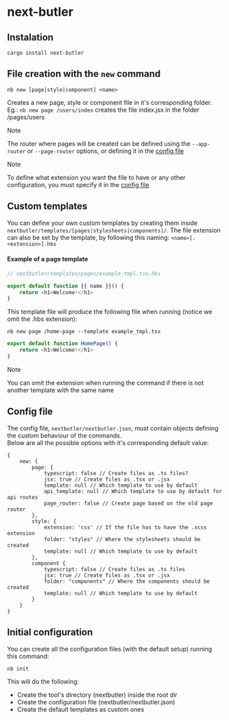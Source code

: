 # next-butler

## Instalation
```cargo install next-butler```

## File creation with the `new` command
```nb new [page|style|component] <name>```

Creates a new page, style or component file in it's corresponding folder.  
Eg.: `nb new page /users/index` creates the file index.jsx in the folder /pages/users

> [!NOTE]
> The router where pages will be created can be defined using the `--app-router` or
`--page-router` options, or defining it in the [config file](#config-file)

> [!NOTE]
> To define what extension you want the file to have or any other configuration, you
must specify it in the [config file](#config-file)

## Custom templates
You can define your own custom templates by creating them inside
`nextbutler/templates/[pages|stylesheets|components]/`.
The file extension can also be set by the template, by following this naming:
`<name>[.<extension>].hbs`

#### Example of a page template
```typescript
// nextbutler/templates/pages/example_tmpl.tsx.hbs

export default function {{ name }}() {
    return <h1>Welcome!</h1>
}
```
This template file will produce the following file when running (notice we omit the .hbs extension):
```
nb new page /home-page --template example_tmpl.tsx
```
```typescript
export default function HomePage() {
    return <h1>Welcome!</h1>
}
```

> [!NOTE]
> You can omit the extension when running the command if there is not another
template with the same name

## Config file
The config file, `nextbutler/nextbutler.json`, must contain objects defining
the custom behaviour of the commands.  
Below are all the possible options with it's corresponding default value:

    {
        new: {
            page: {
                typescript: false // Create files as .ts files?
                jsx: true // Create files as .tsx or .jsx
                template: null // Which template to use by default
                api_template: null // Which template to use by default for api routes
                page_router: false // Create page based on the old page router
            },
            style: {
                extension: 'css' // If the file has to have the .scss extension
                folder: "styles" // Where the stylesheets should be created
                template: null // Which template to use by default
            },
            component {
                typescript: false // Create files as .ts files
                jsx: true // Create files as .tsx or .jsx
                folder: "components" // Where the components should be created
                template: null // Which template to use by default 
            }
        }
    }

## Initial configuration
You can create all the configuration files (with the default setup) running this command:
```
nb init
```
This will do the following:
- Create the tool's directory (nextbutler) inside the root dir
- Create the configuration file (nextbutler/nextbutler.json)
- Create the default templates as custom ones
